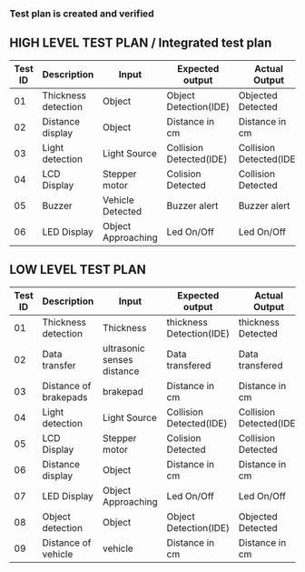 ### Test plan is created and verified

## HIGH LEVEL TEST PLAN / Integrated test plan

| Test ID | Description | Input | Expected output | Actual Output | 
| --- | --- | --- | --- | --- | 
| 01 | Thickness detection | Object | Object Detection(IDE) | Objected Detected | 
| 02 | Distance display | Object | Distance in cm  | Distance in cm |
| 03 | Light detection | Light Source | Collision Detected(IDE) | Collision Detected(IDE) | 
| 04 | LCD Display | Stepper motor | Colision Detected | Collision Detected | 
| 05 | Buzzer | Vehicle Detected  | Buzzer alert | Buzzer alert | 
| 06 | LED Display | Object Approaching | Led On/Off | Led On/Off |





## LOW LEVEL TEST PLAN

| Test ID | Description | Input | Expected output | Actual Output |
| --- | --- | --- | --- | --- |
| 01 | Thickness detection | Thickness | thickness Detection(IDE) | thickness  Detected | 
| 02 | Data transfer | ultrasonic senses distance | Data transfered | Data transfered |
| 03 | Distance of brakepads | brakepad | Distance in cm  | Distance in cm |
| 04 | Light detection | Light Source | Collision Detected(IDE) | Collision Detected(IDE) |
| 05 | LCD Display | Stepper motor | Colision Detected | Collision Detected | 
| 06 | Distance display | Object | Distance in cm  | Distance in cm | 
| 07 | LED Display | Object Approaching | Led On/Off | Led On/Off  | 
| 08 | Object detection | Object | Object Detection(IDE) | Objected Detected | 
| 09 | Distance of vehicle | vehicle | Distance in cm  | Distance in cm |


